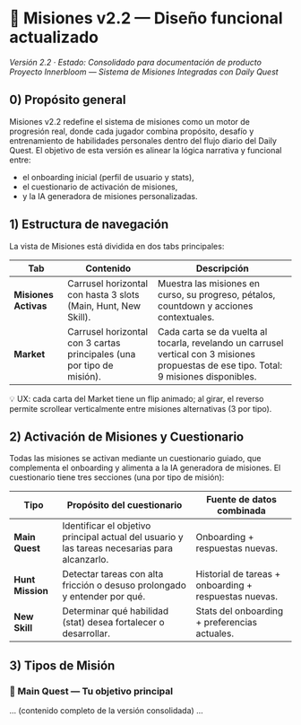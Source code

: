 # 🌌 Misiones v2.2 — Diseño funcional actualizado
*Versión 2.2 · Estado: Consolidado para documentación de producto*
*Proyecto Innerbloom — Sistema de Misiones Integradas con Daily Quest*

## 0) Propósito general
Misiones v2.2 redefine el sistema de misiones como un motor de progresión real, donde cada jugador combina propósito, desafío y entrenamiento de habilidades personales dentro del flujo diario del Daily Quest.
El objetivo de esta versión es alinear la lógica narrativa y funcional entre:
- el onboarding inicial (perfil de usuario y stats),
- el cuestionario de activación de misiones,
- y la IA generadora de misiones personalizadas.

## 1) Estructura de navegación
La vista de Misiones está dividida en dos tabs principales:

| Tab | Contenido | Descripción |
|-----|------------|-------------|
| **Misiones Activas** | Carrusel horizontal con hasta 3 slots (Main, Hunt, New Skill). | Muestra las misiones en curso, su progreso, pétalos, countdown y acciones contextuales. |
| **Market** | Carrusel horizontal con 3 cartas principales (una por tipo de misión). | Cada carta se da vuelta al tocarla, revelando un carrusel vertical con 3 misiones propuestas de ese tipo. Total: 9 misiones disponibles. |

💡 UX: cada carta del Market tiene un flip animado; al girar, el reverso permite scrollear verticalmente entre misiones alternativas (3 por tipo).

## 2) Activación de Misiones y Cuestionario
Todas las misiones se activan mediante un cuestionario guiado, que complementa el onboarding y alimenta a la IA generadora de misiones.
El cuestionario tiene tres secciones (una por tipo de misión):

| Tipo | Propósito del cuestionario | Fuente de datos combinada |
|------|-----------------------------|----------------------------|
| **Main Quest** | Identificar el objetivo principal actual del usuario y las tareas necesarias para alcanzarlo. | Onboarding + respuestas nuevas. |
| **Hunt Mission** | Detectar tareas con alta fricción o desuso prolongado y entender por qué. | Historial de tareas + onboarding + respuestas nuevas. |
| **New Skill** | Determinar qué habilidad (stat) desea fortalecer o desarrollar. | Stats del onboarding + preferencias actuales. |

## 3) Tipos de Misión
### 🧭 Main Quest — Tu objetivo principal
... (contenido completo de la versión consolidada) ...
